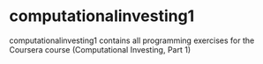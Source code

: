 computationalinvesting1
=======================

computationalinvesting1 contains all programming exercises for the Coursera course (Computational Investing, Part 1)
